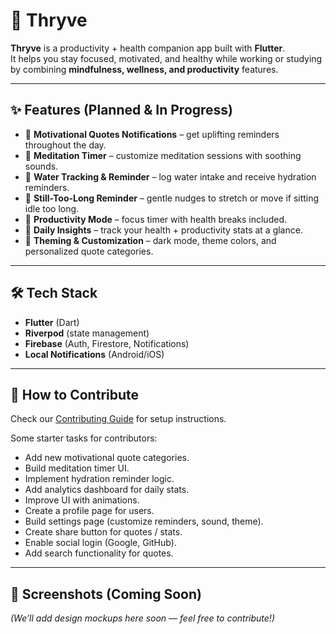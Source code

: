# 🌱 Thryve  

**Thryve** is a productivity + health companion app built with **Flutter**.  
It helps you stay focused, motivated, and healthy while working or studying by combining **mindfulness, wellness, and productivity** features.  

---

## ✨ Features (Planned & In Progress)

- 🚧 **Motivational Quotes Notifications** – get uplifting reminders throughout the day.  
- 🚧 **Meditation Timer** – customize meditation sessions with soothing sounds.  
- 🚧 **Water Tracking & Reminder** – log water intake and receive hydration reminders.  
- 🚧 **Still-Too-Long Reminder** – gentle nudges to stretch or move if sitting idle too long.  
- 🚧 **Productivity Mode** – focus timer with health breaks included.  
- 🚧 **Daily Insights** – track your health + productivity stats at a glance.  
- 🚧 **Theming & Customization** – dark mode, theme colors, and personalized quote categories.  

---

## 🛠 Tech Stack  

- **Flutter** (Dart)  
- **Riverpod** (state management)  
- **Firebase** (Auth, Firestore, Notifications)  
- **Local Notifications** (Android/iOS)  

---

## 🤝 How to Contribute  

Check our [Contributing Guide](CONTRIBUTING.md) for setup instructions.  

Some starter tasks for contributors:  
- Add new motivational quote categories.  
- Build meditation timer UI.  
- Implement hydration reminder logic.  
- Add analytics dashboard for daily stats.  
- Improve UI with animations.  
- Create a profile page for users.
- Build settings page (customize reminders, sound, theme).
- Create share button for quotes / stats.
- Enable social login (Google, GitHub).
- Add search functionality for quotes.
---

## 📸 Screenshots (Coming Soon)  
*(We’ll add design mockups here soon — feel free to contribute!)*
